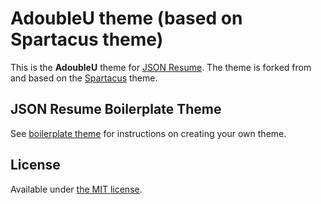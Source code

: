 # AdoubleU theme (based on Spartacus theme)

This is the **AdoubleU** theme for [JSON Resume](http://jsonresume.org/).
The theme is forked from and based on the [Spartacus](https://github.com/dannief/jsonresume-theme-spartacus) theme.  

## JSON Resume Boilerplate Theme
See [boilerplate theme](https://github.com/jsonresume/jsonresume-theme-boilerplate) for instructions on creating your own theme.

## License

Available under [the MIT license](http://mths.be/mit).
